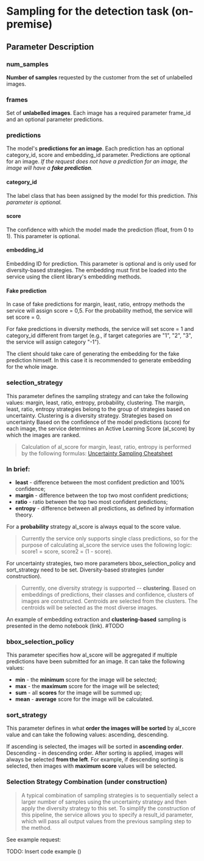 # Sampling for the detection task (on-premise)
## Parameter Description

### num_samples

**Number of samples** requested by the customer from the set of unlabelled images.

### frames

Set of **unlabelled images**. Each image has a required parameter frame_id and an optional parameter predictions.

### predictions

The model's **predictions for an image**. Each prediction has an optional category_id, score and embedding_id parameter. Predictions are optional for an image. 
_If the request does not have a prediction for an image, the image will have a **fake prediction**._

#### category_id

The label class that has been assigned by the model for this prediction.
_This parameter is optional._ 

#### score

The confidence with which the model made the prediction (float, from 0 to 1). This parameter is optional. 

#### embedding_id

Embedding ID for prediction.  This parameter is optional and is only used for diversity-based strategies. The embedding must first be loaded into the service using the client library's embedding methods.

#### Fake prediction
In case of fake predictions for margin, least, ratio, entropy methods the service will assign score = 0,5. For the probability method, the service will set score = 0. 

For fake predictions in diversity methods, the service will set score = 1 and category_id different from target (e.g., if target categories are "1", "2", "3", the service will assign category "-1"). 

The client should take care of generating the embedding for the fake prediction himself. In this case it is recommended to generate embedding for the whole image.

### selection_strategy

This parameter defines the sampling strategy and can take the following values: margin, least, ratio, entropy, probability, clustering. The margin, least, ratio, entropy strategies belong to the group of strategies based on uncertainty. Clustering is a diversity strategy.
Strategies based on uncertainty
Based on the confidence of the model predictions (score) for each image, the service determines an Active Learning Score (al_score) by which the images are ranked.

> Calculation of al_score for margin, least, ratio, entropy is performed by the following formulas: 
> [Uncertainty Sampling Cheatsheet](https://robertmunro.com/Uncertainty_Sampling_Cheatsheet_PyTorch.pdf)

### In brief:

* **least** - difference between the most confident prediction and 100% confidence;
* **margin** - difference between the top two most confident predictions;
* **ratio**  - ratio between the top two most confident predictions;
* **entropy** - difference between all predictions, as defined by information theory.

For a **probability** strategy al_score is always equal to the score value.

> Currently the service only supports single class predictions, so for the purpose of calculating al_score the service uses the following logic: score1 = score, score2 = (1 - score).

For uncertainty strategies, two more parameters bbox_selection_policy and sort_strategy need to be set.
Diversity-based strategies (under construction).
> Currently, one diversity strategy is supported -- **clustering**. Based on embeddings of predictions, their classes and confidence, clusters of images are constructed. Centroids are selected from the clusters. The centroids will be selected as the most diverse images. 

An example of embedding extraction and **clustering-based** sampling is presented in the demo notebook (link). #TODO

### bbox_selection_policy

This parameter specifies how al_score will be aggregated if multiple predictions have been submitted for an image. It can take the following values:
* **min** - the **minimum** score for the image will be selected;
* **max** - the **maximum** score for the image will be selected; 
* **sum** - all **scores** for the image will be summed up;
* **mean** - **average** score for the image will be calculated.

### sort_strategy

This parameter defines in what **order the images will be sorted** by al_score value and can take the following values: ascending, descending.

If ascending is selected, the images will be sorted in **ascending order**. Descending - in descending order.
After sorting is applied, images will always be selected **from the left**. For example, if descending sorting is selected, then images with **maximum score** values will be selected.

### Selection Strategy Combination (under construction)

> A typical combination of sampling strategies is to sequentially select a larger number of samples using the uncertainty strategy and then apply the diversity strategy to this set. To simplify the construction of this pipeline, the service allows you to specify a result_id parameter, which will pass all output values from the previous sampling step to the method.

See example request:

TODO: Insert code example ()


